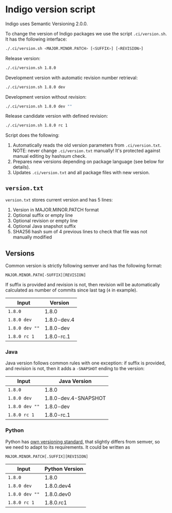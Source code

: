 # Indigo version script

Indigo uses Semantic Versioning 2.0.0.

To change the version of Indigo packages we use the script `.ci/version.sh`.
It has the following interface:

```bash
./.ci/version.sh <MAJOR.MINOR.PATCH> [<SUFFIX>] [<REVISION>]
```

Release version:

```bash
./.ci/version.sh 1.8.0
```

Development version with automatic revision number retrieval:

```bash
./.ci/version.sh 1.8.0 dev
```

Development version without revision:

```bash
./.ci/version.sh 1.8.0 dev ""
```

Release candidate version with defined revision:

```bash
./.ci/version.sh 1.8.0 rc 1
```

Script does the following:

1. Automatically reads the old version parameters from `.ci/version.txt`.
   NOTE: never change `.ci/version.txt` manually! It's protected against
   manual editing by hashsum check.
2. Prepares new versions depending on package language (see below for details).
3. Updates `.ci/version.txt` and all package files with new version.

## `version.txt`

`version.txt` stores current version and has 5 lines:

1. Version in MAJOR.MINOR.PATCH format
2. Optional suffix or empty line
3. Optional revision or empty line
4. Optional Java snapshot suffix
5. SHA256 hash sum of 4 previous lines to check that file was not manually
   modified

## Versions

Common version is strictly following semver and has the following format:

```
MAJOR.MINOR.PATH[-SUFFIX][REVISION]
```

If suffix is provided and revision is not, then revision will be
automatically calculated as number of commits since last tag
(`4` in example).

| Input          | Version     |
|----------------|-------------|
| `1.8.0`        | 1.8.0       |
| `1.8.0 dev`    | 1.8.0-dev.4 |
| `1.8.0 dev ""` | 1.8.0-dev   |
| `1.8.0 rc 1`   | 1.8.0-rc.1  |

### Java

Java version follows common rules with one exception: if suffix is provided,
and revision is not, then it adds a `-SNAPSHOT` ending to the version:

| Input          | Java Version         |
|----------------|----------------------|
| `1.8.0`        | 1.8.0                |
| `1.8.0 dev`    | 1.8.0-dev.4-SNAPSHOT |
| `1.8.0 dev ""` | 1.8.0-dev            |
| `1.8.0 rc 1`   | 1.8.0-rc.1           |

### Python

Python has [own versioning standard](https://peps.python.org/pep-0440/),
that slightly differs from semver, so we need to adapt to its requirements.
It could be written as

```
MAJOR.MINOR.PATCH[.SUFFIX][REVISION]
```

| Input          | Python Version |
|----------------|----------------|
| `1.8.0`        | 1.8.0          |
| `1.8.0 dev`    | 1.8.0.dev4     |
| `1.8.0 dev ""` | 1.8.0.dev0     |
| `1.8.0 rc 1`   | 1.8.0.rc1      |

